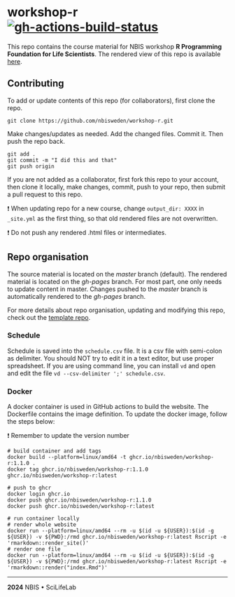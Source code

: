 # workshop-r [![gh-actions-build-status](https://github.com/nbisweden/workshop-r/workflows/build/badge.svg)](https://github.com/nbisweden/workshop-r/actions?workflow=build)

This repo contains the course material for NBIS workshop **R Programming Foundation for Life Scientists**. The rendered view of this repo is available [here](https://nbisweden.github.io/workshop-r/).

## Contributing

To add or update contents of this repo (for collaborators), first clone the repo.

```
git clone https://github.com/nbisweden/workshop-r.git
```

Make changes/updates as needed. Add the changed files. Commit it. Then push the repo back.

```
git add .
git commit -m "I did this and that"
git push origin
```

If you are not added as a collaborator, first fork this repo to your account, then clone it locally, make changes, commit, push to your repo, then submit a pull request to this repo.

:exclamation: When updating repo for a new course, change `output_dir: XXXX` in `_site.yml` as the first thing, so that old rendered files are not overwritten.

:exclamation: Do not push any rendered .html files or intermediates.

## Repo organisation

The source material is located on the *master* branch (default). The rendered material is located on the *gh-pages* branch. For most part, one only needs to update content in master. Changes pushed to the *master* branch is automatically rendered to the *gh-pages* branch.

For more details about repo organisation, updating and modifying this repo, check out the [template repo](https://github.com/royfrancis/workshop-template-rmd-ga).

### Schedule

Schedule is saved into the `schedule.csv` file. It is a csv file with semi-colon as delimiter. You should NOT try to edit it in a text editor, but use proper spreadsheet.
If you are using command line, you can install `vd` and open and edit the file `vd --csv-delimiter ';' schedule.csv`.

### Docker

A docker container is used in GitHub actions to build the website. The Dockerfile contains the image definition. To update the docker image, follow the steps below:

:exclamation: Remember to update the version number

```
# build container and add tags
docker build --platform=linux/amd64 -t ghcr.io/nbisweden/workshop-r:1.1.0 .
docker tag ghcr.io/nbisweden/workshop-r:1.1.0 ghcr.io/nbisweden/workshop-r:latest

# push to ghcr
docker login ghcr.io
docker push ghcr.io/nbisweden/workshop-r:1.1.0
docker push ghcr.io/nbisweden/workshop-r:latest

# run container locally
# render whole website
docker run --platform=linux/amd64 --rm -u $(id -u ${USER}):$(id -g ${USER}) -v ${PWD}:/rmd ghcr.io/nbisweden/workshop-r:latest Rscript -e 'rmarkdown::render_site()'
# render one file
docker run --platform=linux/amd64 --rm -u $(id -u ${USER}):$(id -g ${USER}) -v ${PWD}:/rmd ghcr.io/nbisweden/workshop-r:latest Rscript -e 'rmarkdown::render("index.Rmd")'
```

---

**2024** NBIS • SciLifeLab
